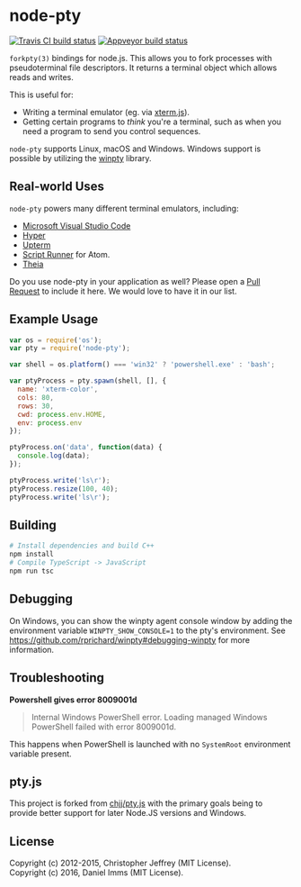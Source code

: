 # node-pty

[![Travis CI build status](https://travis-ci.org/Tyriar/node-pty.svg?branch=master)](https://travis-ci.org/Tyriar/node-pty)
[![Appveyor build status](https://ci.appveyor.com/api/projects/status/1064dcr2t2r90q4n/branch/master?svg=true)](https://ci.appveyor.com/project/Tyriar/node-pty/branch/master)

`forkpty(3)` bindings for node.js. This allows you to fork processes with pseudoterminal file descriptors. It returns a terminal object which allows reads and writes.

This is useful for:

- Writing a terminal emulator (eg. via [xterm.js](https://github.com/sourcelair/xterm.js)).
- Getting certain programs to *think* you're a terminal, such as when you need a program to send you control sequences.

`node-pty` supports Linux, macOS and Windows. Windows support is possible by utilizing the [winpty](https://github.com/rprichard/winpty) library.

## Real-world Uses

`node-pty` powers many different terminal emulators, including:

- [Microsoft Visual Studio Code](code.visualstudio.com)
- [Hyper](https://hyper.is/)
- [Upterm](https://github.com/railsware/upterm)
- [Script Runner](https://github.com/ioquatix/script-runner) for Atom.
- [Theia](https://github.com/theia-ide/theia)

Do you use node-pty in your application as well? Please open a [Pull Request](https://github.com/Tyriar/node-pty/pulls) to include it here. We would love to have it in our list.

## Example Usage

```js
var os = require('os');
var pty = require('node-pty');

var shell = os.platform() === 'win32' ? 'powershell.exe' : 'bash';

var ptyProcess = pty.spawn(shell, [], {
  name: 'xterm-color',
  cols: 80,
  rows: 30,
  cwd: process.env.HOME,
  env: process.env
});

ptyProcess.on('data', function(data) {
  console.log(data);
});

ptyProcess.write('ls\r');
ptyProcess.resize(100, 40);
ptyProcess.write('ls\r');
```

## Building

```bash
# Install dependencies and build C++
npm install
# Compile TypeScript -> JavaScript
npm run tsc
```

## Debugging

On Windows, you can show the winpty agent console window by adding the environment variable `WINPTY_SHOW_CONSOLE=1` to the pty's environment. See https://github.com/rprichard/winpty#debugging-winpty for more information.

## Troubleshooting

**Powershell gives error 8009001d**

> Internal Windows PowerShell error.  Loading managed Windows PowerShell failed with error 8009001d.

This happens when PowerShell is launched with no `SystemRoot` environment variable present.

## pty.js

This project is forked from [chjj/pty.js](https://github.com/chjj/pty.js) with the primary goals being to provide better support for later Node.JS versions and Windows.

## License

Copyright (c) 2012-2015, Christopher Jeffrey (MIT License).  
Copyright (c) 2016, Daniel Imms (MIT License).
